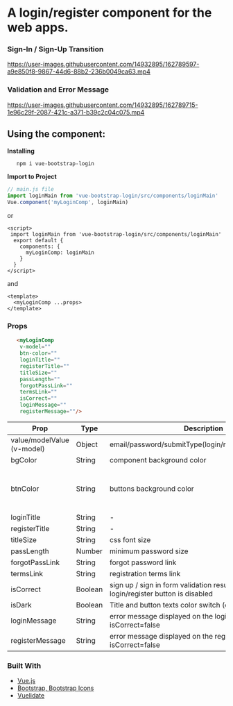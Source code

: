 # A login/register component for the web apps.

### Sign-In / Sign-Up Transition
https://user-images.githubusercontent.com/14932895/162789597-a9e850f8-9867-44d6-88b2-236b0049ca63.mp4
### Validation and Error Message
https://user-images.githubusercontent.com/14932895/162789715-1e96c29f-2087-421c-a371-b39c2c04c075.mp4

## Using the component:

**Installing**

```bash
   npm i vue-bootstrap-login
```

**Import to Project**

```javascript
// main.js file
import loginMain from 'vue-bootstrap-login/src/components/loginMain'
Vue.component('myLoginComp', loginMain)
```
or

```vue
<script>
 import loginMain from 'vue-bootstrap-login/src/components/loginMain'
  export default {
    components: {
      myLoginComp: loginMain
    }
  }
</script>
```
and

```vue
<template>
  <myLoginComp ...props>
</template>
```
### Props
``` html
   <myLoginComp 
    v-model=""
    btn-color=""
    loginTitle=""
    registerTitle=""            
    titleSize=""
    passLength=""
    forgotPassLink=""
    termsLink=""            
    isCorrect=""            
    loginMessage=""
    registerMessage=""/>
```
| Prop                       | Type    | Description                                                                               | Default                                                                   |
|----------------------------|---------|-------------------------------------------------------------------------------------------|---------------------------------------------------------------------------|
| value/modelValue (v-model) | Object  | email/password/submitType(login/register)/rememberMe                                      | {}                                                                        |
| bgColor                    | String  | component background color                                                                | transparent                                                               |
| btnColor                   | String  | buttons background color                                                                  | linear-gradient(90deg,rgba(6, 154, 231, 1) 0%,rgba(35, 204, 236, 1) 100%) |
| loginTitle                 | String  | -                                                                                         | WELCOME                                                                   |
| registerTitle              | String  | -                                                                                         | JOIN US!                                                                  |
| titleSize                  | String  | css font size                                                                             | 4rem                                                                      |
| passLength                 | Number  | minimum password size                                                                     | 6                                                                         |
| forgotPassLink             | String  | forgot password link                                                                      | #                                                                         |
| termsLink                  | String  | registration terms link                                                                   | #                                                                         |
| isCorrect                  | Boolean | sign up / sign in form validation result, when is false login/register button is disabled | true                                                                      |
| isDark                     | Boolean | Title and button texts color switch (dark/light)                                          | false                                                                     |
| loginMessage               | String  | error message displayed on the login button when isCorrect=false                          | information is incorrect                                                  |
| registerMessage            | String  | error message displayed on the register button when isCorrect=false                       | information is incorrect                                                  |

### Built With


* [Vue.js](https://vuejs.org/)
* [Bootstrap, Bootstrap Icons](https://getbootstrap.com)
* [Vuelidate](https://vuelidate-next.netlify.app/)
